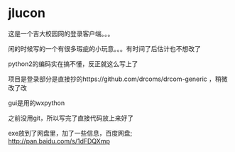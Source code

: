 # jlucon
这是一个吉大校园网的登录客户端。。。

闲的时候写的一个有很多瑕疵的小玩意。。。有时间了后估计也不想改了

python2的编码实在搞不懂，反正就这么写上了

项目是登录部分是直接抄的https://github.com/drcoms/drcom-generic ，稍微改了改

gui是用的wxpython

之前没用git，所以写完了直接代码放上来好了

exe放到了网盘里，加了一些信息，百度网盘; http://pan.baidu.com/s/1dFDQXmp

